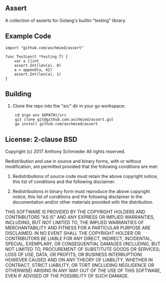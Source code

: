 ## Assert

A collection of asserts for Golang's builtin "testing" library.

## Example Code

    import "github.com/aschmied/assert"

    func TestLen(t *testing.T) {
        var a []int
        assert.Int(len(a), 0)
        a = append(a, 42)
        assert.Int(len(a), 1)
    }

## Building

1. Clone the repo into the "src" dir in your go workspace:

        cd $(go env GOPATH)/src
        git clone git@github.com:aschmied/assert.git
        go install github.com/aschmied/assert

## License: 2-clause BSD

Copyright (c) 2017 Anthony Schmieder
All rights reserved.

Redistribution and use in source and binary forms, with or without modification, are permitted provided that the following conditions are met:

1. Redistributions of source code must retain the above copyright notice, this list of conditions and the following disclaimer.

2. Redistributions in binary form must reproduce the above copyright notice, this list of conditions and the following disclaimer in the documentation and/or other materials provided with the distribution.

THIS SOFTWARE IS PROVIDED BY THE COPYRIGHT HOLDERS AND CONTRIBUTORS "AS IS" AND ANY EXPRESS OR IMPLIED WARRANTIES, INCLUDING, BUT NOT LIMITED TO, THE IMPLIED WARRANTIES OF MERCHANTABILITY AND FITNESS FOR A PARTICULAR PURPOSE ARE DISCLAIMED. IN NO EVENT SHALL THE COPYRIGHT HOLDER OR CONTRIBUTORS BE LIABLE FOR ANY DIRECT, INDIRECT, INCIDENTAL, SPECIAL, EXEMPLARY, OR CONSEQUENTIAL DAMAGES (INCLUDING, BUT NOT LIMITED TO, PROCUREMENT OF SUBSTITUTE GOODS OR SERVICES; LOSS OF USE, DATA, OR PROFITS; OR BUSINESS INTERRUPTION) HOWEVER CAUSED AND ON ANY THEORY OF LIABILITY, WHETHER IN CONTRACT, STRICT LIABILITY, OR TORT (INCLUDING NEGLIGENCE OR OTHERWISE) ARISING IN ANY WAY OUT OF THE USE OF THIS SOFTWARE, EVEN IF ADVISED OF THE POSSIBILITY OF SUCH DAMAGE.
